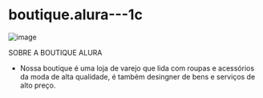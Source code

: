 # boutique.alura---1c
![image](https://github.com/kauasilva1c/boutique.alura---1c/assets/148061900/d47f653d-7faa-4cfe-a46f-78d49e3d31ff)

 SOBRE A BOUTIQUE ALURA

- Nossa boutique é uma loja de varejo que lida com roupas e acessórios da moda de alta qualidade, é também desingner de bens e serviços de alto preço. 
